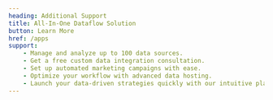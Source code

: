 ```yaml
---
heading: Additional Support
title: All-In-One Dataflow Solution
button: Learn More
href: /apps
support:
    - Manage and analyze up to 100 data sources.
    - Get a free custom data integration consultation.
    - Set up automated marketing campaigns with ease.
    - Optimize your workflow with advanced data hosting.
    - Launch your data-driven strategies quickly with our intuitive platform.
---
```

